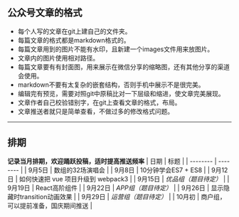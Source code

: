 ## 公众号文章的格式
- 每个人写的文章在git上建自己的文件夹。
- 每篇文章的格式都是markdown格式的。
- 每篇文章用到的图片不能有水印，且新建一个images文件用来放图片。
- 文章内的图片使用相对路径。
- 每篇文章要有有封面图，用来展示在微信分享的缩略图，还有其他分享的渠道会使用。
- markdown不要有太复杂的嵌套结构，否则手机中展示不是很完美。
- 编辑完有预览，需要对照git中原稿比对一下层级和缩进，使文章完美展现。
- 文章作者自己校验错别字，在git上查看文章的格式，布局。
- 文章推送者就只是简单查看，不做过多的修改格式问题。    

---------------------------------    

## 排期
__记录当月排期，欢迎踊跃投稿，适时提高推送频率__
| 日期 | 标题 |
| -------- | -------- |
| 9月5日   | 数组的32场演唱会   |
| 9月8日   | 10分钟学会ES7 + ES8   |
| 9月12日   | 如何快速把 vue 项目升级到 webpack3   |
| 9月15日   | *优品组（题目待定）*   |
| 9月19日   | React高阶组件   |
| 9月22日   | *APP组（题目待定）*   |
| 9月26日   | 显示隐藏时transition动画效果   |
| 9月29日   | *运营组（题目待定）*   |
| 10月初   | 商户组，可以提前准备，国庆期间推送   |

